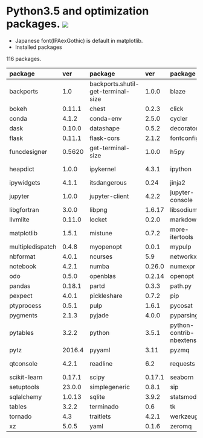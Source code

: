 Python3.5 and optimization packages. [![](https://badge.imagelayers.io/tsutomu7/opt-python:latest.svg)](https://imagelayers.io/?images=tsutomu7/opt-python:latest)
======

- Japanese font(IPAexGothic) is default in matplotlib.
- Installed packages

116 packages.

package|ver|package|ver|package|ver|package|ver
:--|:--|:--|:--|:--|:--|:--|:--
backports|1.0|backports.shutil-get-terminal-size|1.0.0|blaze|0.10.1|blist|1.3.6|
bokeh|0.11.1|chest|0.2.3|click|6.6|cloudpickle|0.2.1|
conda|4.1.2|conda-env|2.5.0|cycler|0.10.0|cytoolz|0.8.0|
dask|0.10.0|datashape|0.5.2|decorator|4.0.10|entrypoints|0.2|
flask|0.11.1|flask-cors|2.1.2|fontconfig|2.11.1|freetype|2.5.5|
funcdesigner|0.5620|get-terminal-size|1.0.0|h5py|2.6.0|hdf5|1.8.16|
heapdict|1.0.0|ipykernel|4.3.1|ipython|4.2.0|ipython-genutils|0.1.0|
ipywidgets|4.1.1|itsdangerous|0.24|jinja2|2.8|jsonschema|2.5.1|
jupyter|1.0.0|jupyter-client|4.2.2|jupyter-console|4.1.1|jupyter-core|4.1.0|
libgfortran|3.0.0|libpng|1.6.17|libsodium|1.0.10|libxml2|2.9.2|
llvmlite|0.11.0|locket|0.2.0|markdown|2.6.6|markupsafe|0.23|
matplotlib|1.5.1|mistune|0.7.2|more-itertools|2.2|mpmath|0.19|
multipledispatch|0.4.8|myopenopt|0.0.1|mypulp|0.0.8|nbconvert|4.2.0|
nbformat|4.0.1|ncurses|5.9|networkx|1.11|nomkl|1.0|
notebook|4.2.1|numba|0.26.0|numexpr|2.5.2|numpy|1.11.0|
odo|0.5.0|openblas|0.2.14|openopt|0.5625|openssl|1.0.2g|
pandas|0.18.1|partd|0.3.3|path.py|8.2.1|patsy|0.4.1|
pexpect|4.0.1|pickleshare|0.7.2|pip|8.1.2|psutil|4.2.0|
ptyprocess|0.5.1|pulp|1.6.1|pycosat|0.6.1|pycrypto|2.6.1|
pygments|2.1.3|pyjade|4.0.0|pyparsing|2.1.4|pyqt|4.11.4|
pytables|3.2.2|python|3.5.1|python-contrib-nbextensions|alpha|python-dateutil|2.5.3|
pytz|2016.4|pyyaml|3.11|pyzmq|15.2.0|qt|4.8.7|
qtconsole|4.2.1|readline|6.2|requests|2.9.1|ruamel-yaml|0.11.7|
scikit-learn|0.17.1|scipy|0.17.1|seaborn|0.7.0|setproctitle|1.1.10|
setuptools|23.0.0|simplegeneric|0.8.1|sip|4.16.9|six|1.10.0|
sqlalchemy|1.0.13|sqlite|3.9.2|statsmodels|0.6.1|sympy|1.0|
tables|3.2.2|terminado|0.6|tk|8.5.18|toolz|0.8.0|
tornado|4.3|traitlets|4.2.1|werkzeug|0.11.10|wheel|0.29.0|
xz|5.0.5|yaml|0.1.6|zeromq|4.1.4|zlib|1.2.8|
